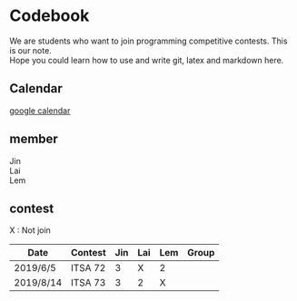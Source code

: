 # Codebook

We are students who want to join programming competitive contests. This is our note.  
Hope you could learn how to use and write git, latex and markdown here.  

## Calendar
[google calendar](https://calendar.google.com/calendar/embed?src=uodd8ur4ms17h59hp81ho7legg%40group.calendar.google.com&ctz=Asia%2FTaipei)

## member
Jin  
Lai  
Lem  

## contest

X : Not join

| Date | Contest | Jin | Lai | Lem | Group |
| --- | --- | --- | --- | --- | --- |
| 2019/6/5 | ITSA 72 | 3 | X | 2 | |
| 2019/8/14 | ITSA 73 | 3 | 2 | X | |
